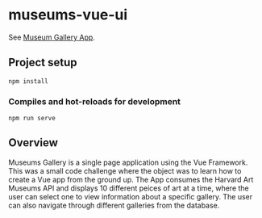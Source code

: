 # museums-vue-ui
See [Museum Gallery App](https://museums-vue-ui.herokuapp.com/).
## Project setup
```
npm install
```

### Compiles and hot-reloads for development
```
npm run serve
```

## Overview
Museums Gallery is a single page application using the Vue Framework. This was a small code challenge where the object was to learn how to create a Vue app from the ground up. The App consumes the Harvard Art Museums API and displays 10 different peices of art at a time, where the user can select one to view information about a specific gallery. The user can also navigate through different galleries from the database. 


